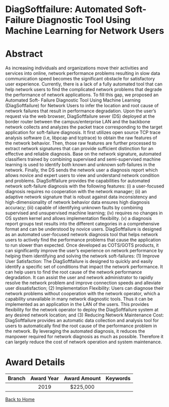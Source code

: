 
DiagSoftfailure: Automated Soft-Failure Diagnostic Tool Using Machine Learning for Network Users
================================================================================================

# Abstract


As increasing individuals and organizations move their activities and services into online, network performance problems resulting in slow data communication speed becomes the significant obstacle for satisfactory user experience. Currently, there is a lack of a fully automated tool that can help network users to find the complicated network problems that degrade the performance of network applications. To fill this gap, we proposed an Automated Soft- Failure Diagnostic Tool Using Machine Learning (DiagSoftfailure) for Network Users to infer the location and root cause of network failures that result in performance degradation. Upon the user’s request via the web browser, DiagSoftfailure sever (DS) deployed at the border router between the campus/enterprise LAN and the backbone network collects and analyzes the packet trace corresponding to the target application for soft-failure diagnosis. It first utilizes open source TCP trace analysis software (i.e, libpcap and tcptrace) to obtain the raw features of the network behavior. Then, those raw features are further processed to extract network signatures that can provide sufficient distinction for an effective and reliable diagnosis. Base on the network signature, automated classifiers trained by combining supervised and semi-supervised machine learning is used to identify both known and unknown soft-failures in the network. Finally, the DS sends the network user a diagnosis report which allows novice and expert users to view and understand network condition and problems. DiagSoftfailure provides the capabilities for automated network soft-failure diagnosis with the following features: (i) a user-focused diagnosis requires no cooperation with the network manager; (ii) an adaptive network signature that is robust against data inconsistency and high-dimensionality of network behavior data ensures high diagnosis accuracy; (iii) capable of identifying unknown faults by combining supervised and unsupervised machine learning; (iv) requires no changes in OS system kernel and allows implementation flexibility. (v) a diagnosis report groups test results into the different categories in a comprehensive format and can be understood by novice users. DiagSoftfailure is designed as an automated user-focused network diagnosis tool that helps network users to actively find the performance problems that cause the application to run slower than expected. Once developed as COTS/GOTS products, it can significantly improve the user’s experience on network performance by helping them identifying and solving the network soft-failures: (1) Improve User Satisfaction: The DiagSoftfailure is designed to quickly and easily identify a specific set of conditions that impact the network performance. It can help users to find the root cause of the network performance degradation. It can assist the user and network administrator to rapidly resolve the network problem and improve connection speeds and alleviate user dissatisfaction; (2) Implementation Flexibility: Users can diagnose their network problems without cooperation with the network operator, which a capability unavailable in many network diagnostic tools. Thus it can be implemented as an application in the LAN of the users. This provides flexibility for the network operator to deploy the DiagSoftfailure system at any desired network location; and (3) Reducing Network Maintenance Cost: DiagSoftfailure provides an automatic data collection and analysis tool for users to automatically find the root cause of the performance problem in the network. By leveraging the automated diagnosis, it reduces the manpower required for network diagnosis as much as possible. Therefore it can largely reduce the cost of network operation and system maintenance.  

# Award Details

|Branch|Award Year|Award Amount|Keywords|
| :---: | :---: | :---: | :---: |
||2019|$225,000||
  
  


[Back to Home](https://github.com/chrischow/dod_sbir_awards#753)